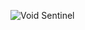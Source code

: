 ![Void Sentinel]([https://web.telegram.org/1203fce1-2e44-48e0-b35b-284a40a5cff4](https://media.discordapp.net/attachments/1355929392072753262/1370486966977691689/ChatGPT_Image_9_._2025_._22_45_29.png?ex=68cb0ff3&is=68c9be73&hm=9759cdb36c9341ec6509a95dd3a7496d34224f778c8f3f177a0d1f2812c12c80&=&format=webp&quality=lossless&width=400&height=267))
